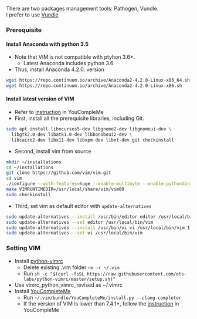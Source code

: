 There are two packages management tools: Pathogen, Vundle. <br />
I prefer to use [Vundle](https://github.com/VundleVim/Vundle.vim)
 
### Prerequisite
#### Install Anaconda with python 3.5
  + Note that VIM is not compatible with ptyhon 3.6+.
    * Latest Anaconda includes python 3.6
  + Thus, install Anaconda 4.2.0. version
  ```sh
  wget https://repo.continuum.io/archive/Anaconda2-4.2.0-Linux-x86_64.sh   (for 32-bit)
  wget https://repo.continuum.io/archive/Anaconda2-4.2.0-Linux-x86.sh      (for 32-bit)
  ```

#### Install latest version of VIM
  + Refer to [instruction](https://github.com/Valloric/YouCompleteMe/wiki/Building-Vim-from-source) in YouCompleMe
  + First, install all the prerequisite libraries, including Git.
  ```sh
  sudo apt install libncurses5-dev libgnome2-dev libgnomeui-dev \
    libgtk2.0-dev libatk1.0-dev libbonoboui2-dev \
    libcairo2-dev libx11-dev libxpm-dev libxt-dev git checkinstall
  ```
  + Second, install vim from source
  ```sh
  mkdir ~/installations
  cd ~/installations
  git clone https://github.com/vim/vim.git
  cd vim
  ./configure --with-features=huge --enable-multibyte --enable-python3interp=yes --with-python3-config-dir=/home/jonghwan/anaconda3/lib/python3.5/config-3.5m/ --enable-gui=gtk2 --enable-cscope --prefix=/usr/local
  make VIMRUNTIMEDIR=/usr/local/share/vim/vim80
  sudo checkinstall
  ``` 
  + Third, set vim as default editor with `update-alternatives`
  ```sh
  sudo update-alternatives --install /usr/bin/editor editor /usr/local/bin/vim 1
  sudo update-alternatives --set editor /usr/local/bin/vim
  sudo update-alternatives --install /usr/bin/vi vi /usr/local/bin/vim 1
  sudo update-alternatives --set vi /usr/local/bin/vim
  ```

### Setting VIM
  + Install [python-vimrc](https://github.com/ets-labs/python-vimrc)
    * Delete existing .vim folder `rm -r ~/.vim`
    * Run `sh -c "$(curl -fsSL https://raw.githubusercontent.com/ets-labs/python-vimrc/master/setup.sh)"`
  + Use vimrc_python_vimrc_revised as ~/.vimrc
  + Install [YouCompleteMe](https://github.com/Valloric/YouCompleteMe)
    * Run `~/.vim/bundle/YouCompleteMe/install.py --clang-completer`
    * If the version of VIM is lower than 7.4.1+, follow the [instruction](https://github.com/Valloric/YouCompleteMe/wiki/Building-Vim-from-source) in YouCompleMe
